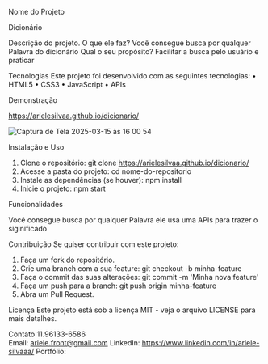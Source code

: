 Nome do Projeto

 Dicionário

Descrição do projeto.
 O que ele faz? Você consegue busca por qualquer Palavra do dicionário
 Qual o seu propósito? Facilitar a busca pelo usuário e praticar 

 Tecnologias Este projeto foi desenvolvido com as seguintes tecnologias:
 • HTML5 
• CSS3 
• JavaScript 
• APIs 

 Demonstração

https://arielesilvaa.github.io/dicionario/

![Captura de Tela 2025-03-15 às 16 00 54](https://github.com/user-attachments/assets/454a75cd-71f1-41a5-a970-446509e665fe)




 Instalação e Uso 
1. Clone o repositório: git clone https://arielesilvaa.github.io/dicionario/
2. Acesse a pasta do projeto: cd nome-do-repositorio 
3. Instale as dependências (se houver): npm install 
4. Inicie o projeto: npm start  

Funcionalidades

 Você consegue busca por qualquer Palavra ele usa uma APIs para trazer o siginificado

 Contribuição Se quiser contribuir com este projeto: 

1. Faça um fork do repositório. 
2. Crie uma branch com a sua feature: git checkout -b minha-feature 
3. Faça o commit das suas alterações: git commit -m 'Minha nova feature' 
4. Faça um push para a branch: git push origin minha-feature 
5. Abra um Pull Request. 

 Licença
 Este projeto está sob a licença MIT - veja o arquivo LICENSE para mais detalhes.

  Contato 11.96133-6586  
 Email: ariele.front@gmail.com
  LinkedIn: https://www.linkedin.com/in/ariele-silvaaa/
  Portfólio: 

